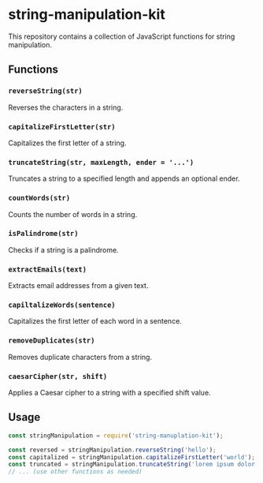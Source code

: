 # string-manipulation-kit

This repository contains a collection of JavaScript functions for string manipulation.

## Functions

### `reverseString(str)`

Reverses the characters in a string.

### `capitalizeFirstLetter(str)`

Capitalizes the first letter of a string.

### `truncateString(str, maxLength, ender = '...')`

Truncates a string to a specified length and appends an optional ender.

### `countWords(str)`

Counts the number of words in a string.

### `isPalindrome(str)`

Checks if a string is a palindrome.

### `extractEmails(text)`

Extracts email addresses from a given text.

### `capiltalizeWords(sentence)`

Capitalizes the first letter of each word in a sentence.

### `removeDuplicates(str)`

Removes duplicate characters from a string.

### `caesarCipher(str, shift)`

Applies a Caesar cipher to a string with a specified shift value.

## Usage

```javascript
const stringManipulation = require('string-manuplation-kit');

const reversed = stringManipulation.reverseString('hello');
const capitalized = stringManipulation.capitalizeFirstLetter('world');
const truncated = stringManipulation.truncateString('lorem ipsum dolor sit amet', 10);
// ... (use other functions as needed)
```
